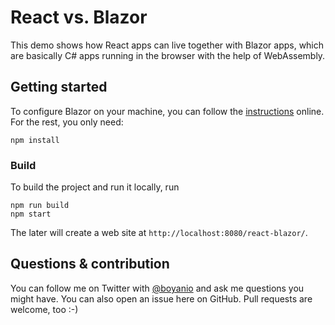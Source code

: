 # React vs. Blazor

This demo shows how React apps can live together with Blazor apps, which are basically C# apps running in the browser with the help of WebAssembly.

## Getting started

To configure Blazor on your machine, you can follow the [instructions](https://docs.microsoft.com/en-us/aspnet/core/blazor/get-started) online. For the rest, you only need:

```
npm install
```

### Build

To build the project and run it locally, run

```
npm run build
npm start
```

The later will create a web site at `http://localhost:8080/react-blazor/`.

## Questions & contribution

You can follow me on Twitter with [@boyanio](https://twitter.com/boyanio) and ask me questions you might have. You can also open an issue here on GitHub. Pull requests are welcome, too :-)
